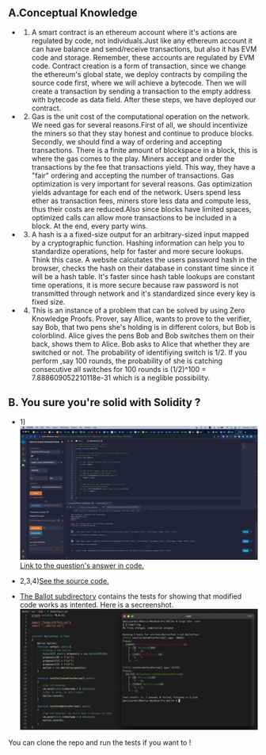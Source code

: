 ## A.Conceptual Knowledge
- 1) A smart contract is an ethereum account where it's actions are regulated by code, not individuals.Just like any ethereum account it can have balance and send/receive transactions, but also it has EVM code and storage. Remember, these accounts are regulated by EVM code. Contract creation is a form of transaction, since we change the ethereum's global state, we deploy contracts by compiling the source code first, where we will achieve a bytecode. Then we will create a transaction by sending a transaction to the empty address with bytecode as data field. After these steps, we have deployed our contract.
- 2) Gas is the unit cost of the computational operation on the network. We need gas for several reasons.First of all, we should incentivize the miners so that they stay honest and continue to produce blocks. Secondly, we should find a way of ordering and accepting transactions. There is a finite amount of blockspace in a block, this is where the gas comes to the play. Miners accept and order the transactions by the fee that transactions yield. This way, they have a "fair" ordering and accepting the number of transactions. Gas optimization is very important for several reasons. Gas optimization yields advantage for each end of the network. Users spend less ether as transaction fees, miners store less data and compute less, thus their costs are reduced.Also since blocks have limited spaces, optimized calls can allow more transactions to be included in a block. At the end, every party wins.
- 3) A hash is a a fixed-size output for an arbitrary-sized input mapped by a cryptographic function. Hashing information can help you to standardize operations, help for faster and more secure lookups. Think this case. A website calcutates the users password hash in the browser, checks the hash on their database in constant time since it will be a hash table. It's faster since hash table lookups are constant time operations, it is more secure because raw password is not transmitted through network and it's standardized since every key is fixed size. 
- 4) This is an instance of a problem that can be solved by using Zero Knowledge Proofs. Prover, say Allice, wants to prove to the verifier, say Bob, that two pens she's holding is in different colors, but Bob is colorblind. Alice gives the pens Bob and Bob switches them on their back, shows them to Alice. Bob asks to Alice that whether they are switched or not. The probability of identifiying switch is 1/2. If you perform ,say 100 rounds, the probability of she is catching consecutive all switches for 100 rounds is (1/2)^100 = 7.888609052210118e-31 which is a neglible possibility.

## B. You sure you're solid with Solidity ? 
  
- 1)![Image for first question](./HelloWorldScreenshot.png)
  [Link to the question's answer in code.](https://github.com/denizsurmeli/zkuapplication/commit/71e875c45d395c7d4718e94e9ae4ebb7774cadcd)
- 2,3,4)[See the source code.](https://github.com/denizsurmeli/zkuapplication/blob/main/Ballot/src/Ballot.sol)

- [The Ballot subdirectory](https://github.com/denizsurmeli/zkuapplication/tree/main/Ballot) contains the tests for showing that modified code works as intented. Here is a secreenshot. ![Tests](tests.png)

You can clone the repo and run the tests if you want to !
  